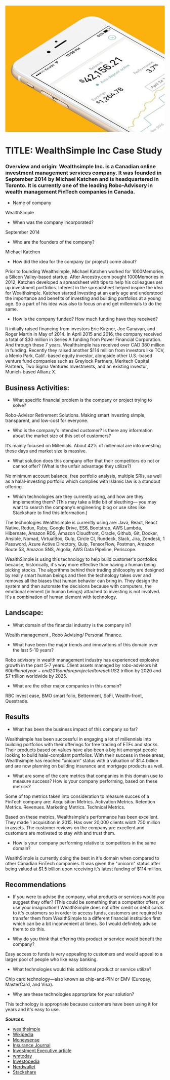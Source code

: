 ![wealthsimple](wealthsimple.jpg)


# TITLE: WealthSimple Inc Case Study
### Overview and origin: Wealthsimple Inc. is a Canadian online investment management services company. It was founded in September 2014 by Michael Katchen and is headquartered in Toronto. It is currently one of the leading Robo-Advisory in wealth management FinTech companies in Canada.

* Name of company

WealthSimple

* When was the company incorporated?

September 2014

* Who are the founders of the company? 

Michael Katchen

* How did the idea for the company (or project) come about?

Prior to founding Wealthsimple, Michael Katchen worked for 1000Memories, a Silicon Valley-based startup. After Ancestry.com bought 1000Memories in 2012, Katchen developed a spreadsheet with tips to help his colleagues set up investment portfolios. Interest in the spreadsheet helped inspire the idea for Wealthsimple. Katchen started investing at an early age and understood the importance and benefits of investing and building portfolios at a young age. So a part of his idea was also to focus on and get millennials to do the same.

* How is the company funded? How much funding have they received?

It initially raised financing from investors Eric Kirzner, Joe Canavan, and Roger Martin in May of 2014. In April 2015 and 2016, the company received a total of $30 million in Series A funding from Power Financial Corporation. And through these 7 years, Wealthsimple has received over CAD 380 million in funding. Recently they raised another $114 million from investors like TCV, a Menlo Park, Calif.-based equity investor, alongside other U.S.-based venture fund companies such as Greylock Partners, Meritech Capital Partners, Two Sigma Ventures Investments, and an existing investor, Munich-based Allianz X.


## Business Activities:

* What specific financial problem is the company or project trying to solve? 

Robo-Advisor Retirement Solutions.
Making smart investing simple, transparent, and low-cost for everyone.

* Who is the company's intended customer?  Is there any information about the market size of this set of customers? 

It’s mainly focused on Millenials. About 42% of millennial are into investing these days and market size is massive.

* What solution does this company offer that their competitors do not or cannot offer? (What is the unfair advantage they utilize?)

No minimum account balance, free portfolio analysis, multiple SRIs, as well as a halal-investing portfolio which complies with Islamic law is a standout offering. 

* Which technologies are they currently using, and how are they implementing them? (This may take a little bit of sleuthing–– you may want to search the company’s engineering blog or use sites like Stackshare to find this information.)

The technologies Wealthsimple is currently using are: Java, React, React Native, Redux, Ruby, Google Drive, ES6, Bootstrap, AWS Lambda, Hibernate, Amazon RDS, Amazon Cloudfront, Oracle, Github, Git, Docker, Ansible, Nomad, VirtualBox, Gulp, Circle CI, Rundeck, Slack, Jira, Zendesk, 1 Password, Azure Active Directory, Quip, TensorFlow, Postman,  Amazon Route 53, Amazon SNS, Algolia, AWS Data Pipeline, Periscope. 

WealthSimple is using this technology to help build customer's portfolios because, historically, it's way more effective than having a human being picking stocks.  The algorithms behind their trading philosophy are designed by really smart human beings and then the technology takes over and removes all the biases that human behavior can bring in. They design the system and then automate the decisions because with computers, the emotional element (in human beings) attached to investing is not involved. It's a combination of human element with technology.


## Landscape:

* What domain of the financial industry is the company in?  

Wealth management , Robo Advising/ Personal Finance.

* What have been the major trends and innovations of this domain over the last 5-10 years? 

Robo advisory in wealth management industry has experienced explosive growth in the past 5-7 years. Client assets managed by robo-advisors hit $60 billion at year-end 2015 and are projected to reach US$2 trillion by 2020 and $7 trillion worldwide by 2025. 

* What are the other major companies in this domain?

RBC invest ease, BMO smart folio, Betterment, SoFi, Wealth-front, Questrade.

## Results

* What has been the business impact of this company so far? 

Wealthsimple has been successful in engaging a lot of millennials into building portfolios with their offerings for free trading of ETFs and stocks. Their products based on values have also been a big hit amongst people looking to build halal-compliant portfolios. With their success in these areas, Wealthsimple has reached “unicorn” status with a valuation of $1.4 billion and are now planning on building insurance and mortgage products as well.


* What are some of the core metrics that companies in this domain use to measure success? How is your company performing, based on these metrics?

Some of top metrics taken into consideration to measure succes of a FinTech company are:
Acquisition Metrics.
Activation Metrics. 
Retention Metrics.
Revenues.
Marketing Metrics.
Technical Metrics.

Based on these metrics, Wealthsimple's performance has been excellent. They made 1 acquisition in 2015. Has over 20,000 clients wioth 750 million in assets. The customer reviews on the company are excellent and customers are motivated to stay with and trust them.


* How is your company performing relative to competitors in the same domain?

WealthSimple is currently doing the best in it's domain when compared to other Canadian FinTech companies. It was given the "unicorn" status after being valued at $1.5 billion upon receiving it's latest funding of $114 million.

## Recommendations

* If you were to advise the company, what products or services would you suggest they offer? (This could be something that a competitor offers, or use your imagination!)
WealthSimple does not offer credit or debit cards to it's customers so in order to access funds, customers are required to transfer them from WealthSimple to a different financial instituition first which can be a bit inconvenient at times. So I would definitely advise them to do this.

* Why do you think that offering this product or service would benefit the company?

Easy access to funds is very appealing to customers and would appeal to a larger pool of people who like easy banking.

* What technologies would this additional product or service utilize?

Chip card technology—also known as chip-and-PIN or EMV (Europay, MasterCard, and Visa).

* Why are these technologies appropriate for your solution?

This technology is appropriate because customers have been using it for years and it's easy to use.


***Sources:***
- [wealthsimple](https://www.wealthsimple.com/en-ca/)
- [Wikipedia](https://en.wikipedia.org/wiki/Wealthsimple)
- [Moneysense](https://www.moneysense.ca/save/investing/wealthsimple-review/)
- [Insurance Journal](https://www.insurancejournal.com/news/international/2020/10/16/586763.htm)
- [Investment Executive article](https://www.investmentexecutive.com/news/industry-news/wealthsimple-raises-114-million-in-financing-round/)
- [wmtoday](https://wmtoday.com/2019/06/04/wealthsimple-tries-to-breakout-of-the-canadian-market-with-a-100-million-from-allianz/)
- [Investopedia](https://www.investopedia.com/terms/r/roboadvisor-roboadviser.asp)
- [Nerdwallet](https://www.nerdwallet.com/reviews/investing/advisors/wealthsimple)
- [Stackshare](https://stackshare.io/wealthsimple/wealthsimple) 
